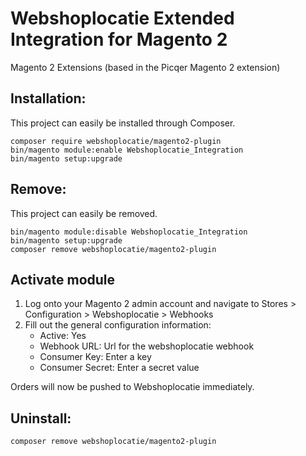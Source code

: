 # Webshoplocatie Extended Integration for Magento 2
Magento 2 Extensions (based in the Picqer Magento 2 extension)

## Installation:
This project can easily be installed through Composer.

```
composer require webshoplocatie/magento2-plugin
bin/magento module:enable Webshoplocatie_Integration
bin/magento setup:upgrade
```

## Remove:
This project can easily be removed.

```
bin/magento module:disable Webshoplocatie_Integration
bin/magento setup:upgrade
composer remove webshoplocatie/magento2-plugin
```

## Activate module
1. Log onto your Magento 2 admin account and navigate to Stores > Configuration > Webshoplocatie > Webhooks
2. Fill out the general configuration information:
    + Active: Yes
    + Webhook URL: Url for the webshoplocatie webhook
    + Consumer Key: Enter a key
    + Consumer Secret: Enter a secret value

Orders will now be pushed to Webshoplocatie immediately.

## Uninstall:

```
composer remove webshoplocatie/magento2-plugin
```
